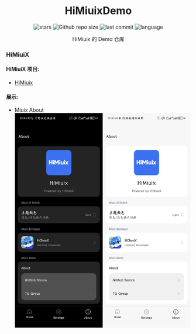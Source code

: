 <div align="center">
<h1>HiMiuixDemo</h1>

![stars](https://img.shields.io/github/stars/HChenX/HiMiuixDemo?style=flat)
![Github repo size](https://img.shields.io/github/repo-size/HChenX/HiMiuixDemo)
![last commit](https://img.shields.io/github/last-commit/HChenX/HiMiuixDemo?style=flat)
![language](https://img.shields.io/badge/language-java-purple)

[//]: # (<p><b><a href="README-en.md">English</a> | <a href="README.md">简体中文</a></b></p>)
<p>HiMiuix 的 Demo 仓库</p>
</div>

### HiMiuiX

#### HiMiuiX 项目:

- [HiMiuix](https://github.com/HChenX/HiMiuix)

#### 展示:

- Miuix About
  ![MiuixAbout](https://raw.githubusercontent.com/HChenX/HiMiuiX/master/image/miuix.jpg)
